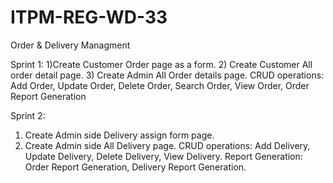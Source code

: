 # ITPM-REG-WD-33
Order & Delivery Managment

Sprint 1: 
1)Create Customer Order page as a form.
2) Create Customer All order detail page.
3) Create Admin All Order details page.
CRUD operations: Add Order, Update Order, Delete Order, Search Order, View Order, Order Report Generation

Sprint 2:
1)	Create Admin side Delivery assign form page.
2)	Create Admin side All Delivery page.
CRUD operations: 
Add Delivery, Update Delivery, Delete Delivery, View Delivery.
Report Generation: Order Report Generation, Delivery Report Generation.
